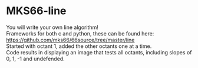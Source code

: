 # MKS66-line
You will write your own line algorithm!  
Frameworks for both c and python, these can be found here: https://github.com/mks66/66source/tree/master/line  
Started with octant 1, added the other octants one at a time.  
Code results in displaying an image that tests all octants, including slopes of 0, 1, -1 and undefended.  
